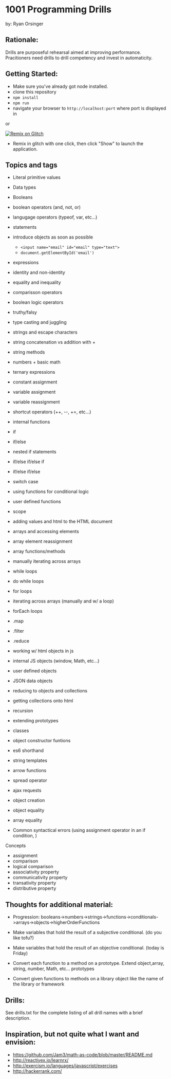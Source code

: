 # 1001 Programming Drills
by: Ryan Orsinger

## Rationale:
Drills are purposeful rehearsal aimed at improving performance. Pracitioners need drills to drill competency and invest in automaticity.

## Getting Started:

- Make sure you've already got node installed.
- clone this repository 
- `npm install`
- `npm run`
- navigate your browser to `http://localhost:port` where port is displayed in 

or

[![Remix on Glitch](https://cdn.glitch.com/2703baf2-b643-4da7-ab91-7ee2a2d00b5b%2Fremix-button.svg)](https://glitch.com/edit/#!/remix/1001-drills)
- Remix in glitch with one click, then click "Show" to launch the application.

## Topics and tags

- Literal primitive values
- Data types
- Booleans
- boolean operators (and, not, or)
- langugage operators (typeof, var, etc...)
- statements
- introduce objects as soon as possible
    - `<input name="email" id="email" type="text">`
    - `document.getElementById('email')`
- expressions
- identity and non-identity
- equality and inequality
- comparisson operators
- boolean logic operators
- truthy/falsy 
- type casting and juggling
- strings and escape characters
- string concatenation vs addition with +
- string methods
- numbers + basic math
- ternary expressions
- constant assignment
- variable assignment
- variable reassignment
- shortcut operators (++, --, +=, etc...)
- internal functions
- if
- if/else
- nested if statements
- if/else if/else if
- if/else if/else
- switch case
- using functions for conditional logic
- user defined functions
- scope
- adding values and html to the HTML document
- arrays and accessing elements
- array element reassignment
- array functions/methods
- manually iterating across arrays
- while loops
- do while loops
- for loops
- iterating across arrays (manually and w/ a loop)
- forEach loops
- .map
- .filter
- .reduce
- working w/ html objects in js
- internal JS objects (window, Math, etc...)
- user defined objects
- JSON data objects
- reducing to objects and collections
- getting collections onto html
- recursion
- extending prototypes
- classes
- object constructor funtions
- es6 shorthand
- string templates
- arrow functions
- spread operator
- ajax requests
- object creation
- object equality
- array equality


- Common syntactical errors (using assignment operator in an if condition, )

Concepts
- assignment
- comparison
- logical comparison
- associativity property
- communicativity property
- transativity property
- distributive property


## Thoughts for additional material:
- Progression: booleans->numbers->strings->functions->conditionals->arrays->objects->higherOrderFunctions
- Make variables that hold the result of a subjective conditional. (do you like tofu?)
- Make variables that hold the result of an objective conditional. (today is Friday)

- Convert each function to a method on a prototype. Extend object,array, string, number, Math, etc... prototypes

- Convert given functions to methods on a library object like the name of the library or framework

## Drills:
See drills.txt for the complete listing of all drill names with a brief description.

## Inspiration, but not quite what I want and envision:
- https://github.com/Jam3/math-as-code/blob/master/README.md
- http://reactivex.io/learnrx/
- http://exercism.io/languages/javascript/exercises
- http://hackerrank.com/
